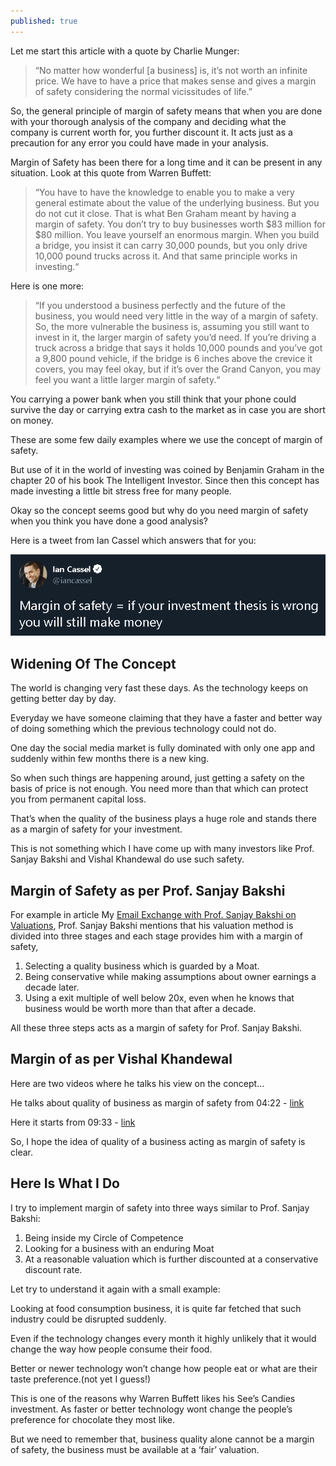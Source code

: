 ```yaml
---
published: true
---
```

Let me start this article with a quote by Charlie Munger:

> “No matter how wonderful [a business] is, it’s not worth an infinite price. We have to have a price that makes sense and gives a margin of safety considering the normal vicissitudes of life.”

So, the general principle of margin of safety means that when you are done with your thorough analysis of the company and deciding what the company is current worth for, you further discount it. It acts just as a precaution for any error you could have made in your analysis.

Margin of Safety has been there for a long time and it can be present in any situation. Look at this quote from Warren Buffett:

> “You have to have the knowledge to enable you to make a very general estimate about the value of the underlying business. But you do not cut it close. That is what Ben Graham meant by having a margin of safety. You don’t try to buy businesses worth $83 million for $80 million. You leave yourself an enormous margin. When you build a bridge, you insist it can carry 30,000 pounds, but you only drive 10,000 pound trucks across it. And that same principle works in investing.“

Here is one more:

> “If you understood a business perfectly and the future of the business, you would need very little in the way of a margin of safety. So, the more vulnerable the business is, assuming you still want to invest in it, the larger margin of safety you’d need. If you’re driving a truck across a bridge that says it holds 10,000 pounds and you’ve got a 9,800 pound vehicle, if the bridge is 6 inches above the crevice it covers, you may feel okay, but if it’s over the Grand Canyon, you may feel you want a little larger margin of safety.“

You carrying a power bank when you still think that your phone could survive the day or carrying extra cash to the market as in case you are short on money.

These are some few daily examples where we use the concept of margin of safety.

But use of it in the world of investing was coined by Benjamin Graham in the chapter 20 of his book The Intelligent Investor. Since then this concept has made investing a little bit stress free for many people.

Okay so the concept seems good but why do you need margin of safety when you think you have done a good analysis?

Here is a tweet from Ian Cassel which answers that for you:

![Ian Cassel](/assets/ian.png)

## Widening Of The Concept

The world is changing very fast these days. As the technology keeps on getting better day by day.

Everyday we have someone claiming that they have a faster and better way of doing something which the previous technology could not do.

One day the social media market is fully dominated with only one app and suddenly within few months there is a new king.

So when such things are happening around, just getting a safety on the basis of price is not enough. You need more than that which can protect you from permanent capital loss.

That’s when the quality of the business plays a huge role and stands there as a margin of safety for your investment.

This is not something which I have come up with many investors like Prof. Sanjay Bakshi and Vishal Khandewal do use such safety.

## Margin of Safety as per Prof. Sanjay Bakshi

For example in article My [Email Exchange with Prof. Sanjay Bakshi on Valuations](https://www.safalniveshak.com/email-exchange-with-sanjay-bakshi-on-valuations/), Prof. Sanjay Bakshi mentions that his valuation method is divided into three stages and each stage provides him with a margin of safety,

1. Selecting a quality business which is guarded by a Moat.
2. Being conservative while making assumptions about owner earnings a decade later.
3. Using a exit multiple of well below 20x, even when he knows that business would be worth more than that after a decade.

All these three steps acts as a margin of safety for Prof. Sanjay Bakshi.

## Margin of as per Vishal Khandewal

Here are two videos where he talks his view on the concept…

He talks about quality of business as margin of safety from 04:22 - [link](https://youtu.be/zDiNyo2s9I0?t=261)

Here it starts from 09:33 - [link](https://youtu.be/7CPtrF0ntd4?t=573)

So, I hope the idea of quality of a business acting as margin of safety is clear.

## Here Is What I Do

I try to implement margin of safety into three ways similar to Prof. Sanjay Bakshi:

1. Being inside my Circle of Competence
2. Looking for a business with an enduring Moat
3. At a reasonable valuation which is further discounted at a conservative discount rate.

Let try to understand it again with a small example:

Looking at food consumption business, it is quite far fetched that such industry could be disrupted suddenly.

Even if the technology changes every month it highly unlikely that it would change the way how people consume their food.

Better or newer technology won’t change how people eat or what are their taste preference.(not yet I guess!)

This is one of the reasons why Warren Buffett likes his See’s Candies investment. As faster or better technology wont change the people’s preference for chocolate they most like.

But we need to remember that, business quality alone cannot be a margin of safety, the business must be available at a ‘fair’ valuation.
